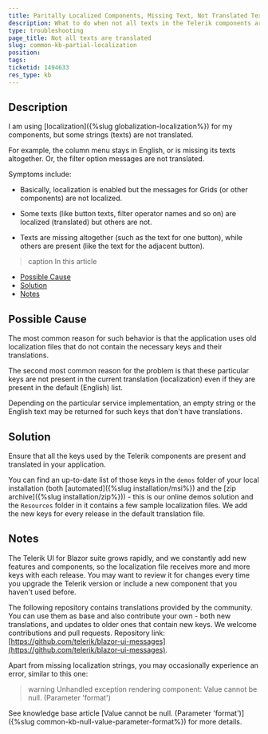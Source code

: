 ```yaml
---
title: Paritally Localized Components, Missing Text, Not Translated Text
description: What to do when not all texts in the Telerik components are translated based on the localization
type: troubleshooting
page_title: Not all texts are translated
slug: common-kb-partial-localization
position: 
tags: 
ticketid: 1494633
res_type: kb
---
```




## Description
I am using [localization]({%slug globalization-localization%}) for my components, but some strings (texts) are not translated. 

For example, the column menu stays in English, or is missing its texts altogether. Or, the filter option messages are not translated. 



Symptoms include:

* Basically, localization is enabled but the messages for Grids (or other components) are not localized.

* Some texts (like button texts, filter operator names and so on) are localized (translated) but others are not.

* Texts are missing altogether (such as the text for one button), while others are present (like the text for the adjacent button).

>caption In this article

<!-- Start Document Outline -->

* [Possible Cause](#possible-cause)
* [Solution](#solution)
* [Notes](#notes)

<!-- End Document Outline -->

## Possible Cause
The most common reason for such behavior is that the application uses old localization files that do not contain the necessary keys and their translations.

The second most common reason for the problem is that these particular keys are not present in the current translation (localization) even if they are present in the default (English) list.

Depending on the particular service implementation, an empty string or the English text may be returned for such keys that don't have translations.

## Solution
Ensure that all the keys used by the Telerik components are present and translated in your application. 

You can find an up-to-date list of those keys in the `demos` folder of your local installation (both [automated]({%slug installation/msi%}) and the [zip archive]({%slug installation/zip%})) - this is our online demos solution and the `Resources` folder in it contains a few sample localization files. We add the new keys for every release in the default translation file.

## Notes

The Telerik UI for Blazor suite grows rapidly, and we constantly add new features and components, so the localization file receives more and more keys with each release. You may want to review it for changes every time you upgrade the Telerik version or include a new component that you haven't used before.

The following repository contains translations provided by the community. You can use them as base and also contribute your own - both new translations, and updates to older ones that contain new keys. We welcome contributions and pull requests. Repository link: [https://github.com/telerik/blazor-ui-messages](https://github.com/telerik/blazor-ui-messages).

Apart from missing localization strings, you may occasionally experience an error, similar to this one:

>warning Unhandled exception rendering component: Value cannot be null. (Parameter 'format')

See knowledge base article [Value cannot be null. (Parameter 'format')]({%slug common-kb-null-value-parameter-format%}) for more details.
